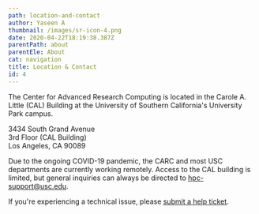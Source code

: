 ```yaml
---
path: location-and-contact
author: Yaseen A
thumbnail: /images/sr-icon-4.png
date: 2020-04-22T18:19:38.387Z
parentPath: about
parentEle: About
cat: navigation
title: Location & Contact
id: 4
---
```


The Center for Advanced Research Computing is located in the Carole A. Little (CAL) Building at the University of Southern California's University Park campus.

3434 South Grand Avenue  
3rd Floor (CAL Building)  
Los Angeles, CA 90089

Due to the ongoing COVID-19 pandemic, the CARC and most USC departments are currently working remotely. Access to the CAL building is limited, but general inquiries can always be directed to [hpc-support@usc.edu](hpc@usc.edu).

If you're experiencing a technical issue, please [submit a help ticket](/user-information/ticket-submission).
